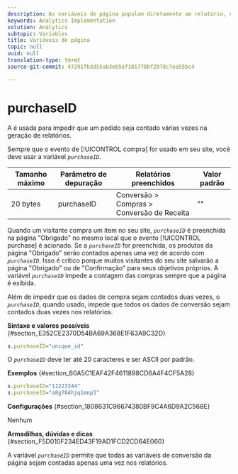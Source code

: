 ```yaml
---
description: As variáveis de página populam diretamente um relatório, como pageName, Propriedades de lista, Variáveis de lista, entre outros.
keywords: Analytics Implementation
solution: Analytics
subtopic: Variables
title: Variáveis de página
topic: null
uuid: null
translation-type: tm+mt
source-git-commit: 47291fb3d55ab3eb5ef181770bf2078c7ea55bc4

---
```



# purchaseID

A é usada para impedir que um pedido seja contado várias vezes na geração de relatórios.


<!-- 

purchaseID.xml

 -->

Sempre que o evento de [!UICONTROL compra] for usado em seu site, você deve usar a variável *`purchaseID`*.

| Tamanho máximo | Parâmetro de depuração | Relatórios preenchidos | Valor padrão |
|---|---|---|---|
| 20 bytes | purchaseID | Conversão &gt; Compras &gt; Conversão de Receita | "" |

Quando um visitante compra um item no seu site,  *`purchaseID`* é preenchida na página "Obrigado" no mesmo local que o evento [!UICONTROL purchase] é acionado. Se a *`purchaseID`* for preenchida, os produtos da página "Obrigado" serão contados apenas uma vez de acordo com *`purchaseID`*. Isso é crítico porque muitos visitantes do seu site salvarão a página "Obrigado" ou de "Confirmação" para seus objetivos próprios. A variável *`purchaseID`* impede a contagem das compras sempre que a página é exibida.

Além de impedir que os dados de compra sejam contados duas vezes, o *`purchaseID`*, quando usado, impede que todos os dados de conversão sejam contados duas vezes nos relatórios.

**Sintaxe e valores possíveis** {#section_E352CE2370D54BA69A368E1F63A9C32D}

```js
s.purchaseID="unique_id"
```

O *`purchaseID`* deve ter até 20 caracteres e ser ASCII por padrão.

**Exemplos** {#section_60A5C1EAF42F4611898CD6A4F4CF5A28}

```js
s.purchaseID="11223344" 
s.purchaseID="a8g784hjq1mnp3"
```

**Configurações** {#section_1808631C96674380BF9C4A6D9A2C568E}

Nenhum

**Armadilhas, dúvidas e dicas** {#section_F5D010F234ED43F19AD1FCD2CD64E060}

A variável *`purchaseID`* permite que todas as variáveis de conversão da página sejam contadas apenas uma vez nos relatórios.
